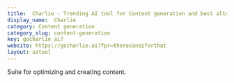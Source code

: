 ```yaml
---
title:  Charlie - Trending AI tool for Content generation and best alternatives
display_name:  Charlie
category: Content generation
category_slug: content-generation
key: gocharlie_ai?
website: https://gocharlie.ai?fpr=theresanaiforthat
layout: aitool
---
```


Suite for optimizing and creating content.
